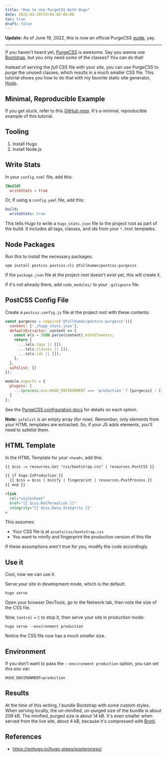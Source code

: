 ```yaml
---
title: "How to Use PurgeCSS With Hugo"
date: 2022-03-29T23:04:02-05:00
toc: true
draft: false
---
```


**Update:** As of June 19, 2022, this is now an official PurgeCSS [guide](https://purgecss.com/guides/hugo.html), yay.

---

If you haven't heard yet, [PurgeCSS](https://purgecss.com/) is awesome. Say you wanna use [Bootstrap](https://getbootstrap.com/), but you only need _some_ of the classes? You can do that!

Instead of serving the _full_ CSS file with your site, you can use PurgeCSS to _purge_ the unused classes, which results in a much smaller CSS file. This tutorial shows you how to do that with my favorite static site generator, [Hugo](https://gohugo.io/).

<!--more-->

## Minimal, Reproducible Example

If you get stuck, refer to this [GitHub repo](https://github.com/zwbetz-gh/hugo-purgecss). It's a minimal, reproducible example of this tutorial.

## Tooling

1. Install Hugo
1. Install Node.js

## Write Stats

In your `config.toml` file, add this:

```toml
[build]
  writeStats = true
```

Or, If using a `config.yaml` file, add this:

```yaml
build:
  writeStats: true
```

This tells Hugo to write a `hugo_stats.json` file to the project root as part of the build. It includes all tags, classes, and ids from your `*.html` templates.

## Node Packages

Run this to install the necessary packages:

```
npm install postcss postcss-cli @fullhuman/postcss-purgecss
```

If the `package.json` file at the project root doesn't exist yet, this will create it.

If it's not already there, add `node_modules/` to your `.gitignore` file.

## PostCSS Config File

Create a `postcss.config.js` file at the project root with these contents:

```js
const purgecss = require('@fullhuman/postcss-purgecss')({
  content: ['./hugo_stats.json'],
  defaultExtractor: content => {
    const els = JSON.parse(content).htmlElements;
    return [
      ...(els.tags || []),
      ...(els.classes || []),
      ...(els.ids || []),
    ];
  },
  safelist: []
});

module.exports = {
  plugins: [
    ...(process.env.HUGO_ENVIRONMENT === 'production' ? [purgecss] : [])
  ]
};
```

See the [PurgeCSS configuration docs](https://purgecss.com/configuration.html) for details on each option.

**Note:** `safelist` is an empty array (for now). Remember, only elements from your HTML templates are extracted. So, if your JS adds elements, you'll need to safelist them.

## HTML Template

In the HTML Template for your `<head>`, add this:

```html
{{ $css := resources.Get "css/bootstrap.css" | resources.PostCSS }}

{{ if hugo.IsProduction }}
  {{ $css = $css | minify | fingerprint | resources.PostProcess }}
{{ end }}

<link
  rel="stylesheet"
  href="{{ $css.RelPermalink }}"
  integrity="{{ $css.Data.Integrity }}"
>
```

This assumes:

- Your CSS file is at `assets/css/bootstrap.css`
- You want to minify and fingerprint the production version of this file

If these assumptions aren't true for you, modify the code accordingly.

## Use it

Cool, now we can use it.

Serve your site in development mode, which is the default:

```
hugo serve
```

Open your browser DevTools, go to the Network tab, then note the size of the CSS file.

Now, `Control` + `C` to stop it, then serve your site in production mode:

```
hugo serve --environment production
```

Notice the CSS file now has a _much smaller_ size.

## Environment

If you don't want to pass the `--environment production` option, you can set this env var:

```
HUGO_ENVIRONMENT=production
```

## Results

At the time of this writing, I bundle Bootstrap with some custom styles. When serving locally, the un-minified, un-purged size of the bundle is about 209 kB. The minified, purged size is about 14 kB. It's even smaller when served from the live site, about 4 kB, because it's compressed with [Brotli](https://en.wikipedia.org/wiki/Brotli).

## References

- <https://gohugo.io/hugo-pipes/postprocess/>
